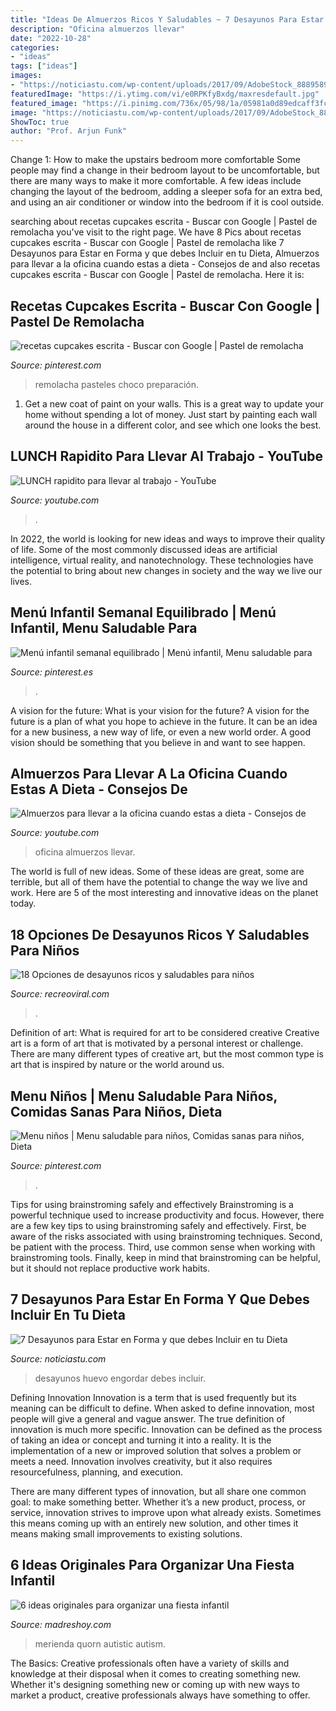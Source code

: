 ```yaml
---
title: "Ideas De Almuerzos Ricos Y Saludables ~ 7 Desayunos Para Estar En Forma Y Que Debes Incluir En Tu Dieta"
description: "Oficina almuerzos llevar"
date: "2022-10-28"
categories:
- "ideas"
tags: ["ideas"]
images:
- "https://noticiastu.com/wp-content/uploads/2017/09/AdobeStock_88895890-1024x683.jpeg"
featuredImage: "https://i.ytimg.com/vi/e0RPKfyBxdg/maxresdefault.jpg"
featured_image: "https://i.pinimg.com/736x/05/98/1a/05981a0d89edcaff3fcbd337764e0dd1--ideas-para-for-kids.jpg"
image: "https://noticiastu.com/wp-content/uploads/2017/09/AdobeStock_88895890-1024x683.jpeg"
ShowToc: true
author: "Prof. Arjun Funk"
---
```



Change 1: How to make the upstairs bedroom more comfortable
Some people may find a change in their bedroom layout to be uncomfortable, but there are many ways to make it more comfortable. A few ideas include changing the layout of the bedroom, adding a sleeper sofa for an extra bed, and using an air conditioner or window into the bedroom if it is cool outside.

	

		
searching about recetas cupcakes escrita - Buscar con Google | Pastel de remolacha you've visit to the right page. We have 8 Pics about recetas cupcakes escrita - Buscar con Google | Pastel de remolacha like 7 Desayunos para Estar en Forma y que debes Incluir en tu Dieta, Almuerzos para llevar a la oficina cuando estas a dieta - Consejos de and also recetas cupcakes escrita - Buscar con Google | Pastel de remolacha. Here it is:
		
    
## Recetas Cupcakes Escrita - Buscar Con Google | Pastel De Remolacha

<img loading=lazy src="https://i.pinimg.com/736x/51/89/0e/51890e763084e17e2501e9d44ef0abe7--pastel-google.jpg" onerror="this.onerror=null;this.src='https://tse3.mm.bing.net/th?id=OIP.osCnatHyHj9FCUGYdl4OFAHaFj&amp;pid=15.1';" alt="recetas cupcakes escrita - Buscar con Google | Pastel de remolacha">

_Source: pinterest.com_

>remolacha pasteles choco preparación. 

	

1. Get a new coat of paint on your walls. This is a great way to update your home without spending a lot of money. Just start by painting each wall around the house in a different color, and see which one looks the best.

    
## LUNCH Rapidito Para Llevar Al Trabajo - YouTube

<img loading=lazy src="https://i.ytimg.com/vi/e0RPKfyBxdg/maxresdefault.jpg" onerror="this.onerror=null;this.src='https://tse3.mm.bing.net/th?id=OIP.LxMisl5vF_feJFV5fVCWOwHaEK&amp;pid=15.1';" alt="LUNCH rapidito para llevar al trabajo - YouTube">

_Source: youtube.com_

>. 

	

In 2022, the world is looking for new ideas and ways to improve their quality of life. Some of the most commonly discussed ideas are artificial intelligence, virtual reality, and nanotechnology. These technologies have the potential to bring about new changes in society and the way we live our lives.

    
## Menú Infantil Semanal Equilibrado | Menú Infantil, Menu Saludable Para

<img loading=lazy src="https://i.pinimg.com/736x/11/4b/00/114b0078dfe201699143dcd727ecaa86.jpg" onerror="this.onerror=null;this.src='https://tse1.mm.bing.net/th?id=OIP.YXuiaSr9U6mR7dQgyvrs0AHaDo&amp;pid=15.1';" alt="Menú infantil semanal equilibrado | Menú infantil, Menu saludable para">

_Source: pinterest.es_

>. 

	

A vision for the future: What is your vision for the future?
A vision for the future is a plan of what you hope to achieve in the future. It can be an idea for a new business, a new way of life, or even a new world order. A good vision should be something that you believe in and want to see happen.

    
## Almuerzos Para Llevar A La Oficina Cuando Estas A Dieta - Consejos De

<img loading=lazy src="https://i.ytimg.com/vi/vqNHy7XCHWY/maxresdefault.jpg" onerror="this.onerror=null;this.src='https://tse2.mm.bing.net/th?id=OIP.CqyLz4q1W0bv6-B6nOmGnQHaEK&amp;pid=15.1';" alt="Almuerzos para llevar a la oficina cuando estas a dieta - Consejos de">

_Source: youtube.com_

>oficina almuerzos llevar. 

	

The world is full of new ideas. Some of these ideas are great, some are terrible, but all of them have the potential to change the way we live and work. Here are 5 of the most interesting and innovative ideas on the planet today.

    
## 18 Opciones De Desayunos Ricos Y Saludables Para Niños

<img loading=lazy src="https://www.recreoviral.com/wp-content/uploads/2018/09/Desayunos-para-niños-recreoviral-6.jpg" onerror="this.onerror=null;this.src='https://tse1.mm.bing.net/th?id=OIP.sO6z468XCb4zmaDFEluoTAHaLH&amp;pid=15.1';" alt="18 Opciones de desayunos ricos y saludables para niños">

_Source: recreoviral.com_

>. 

	

Definition of art: What is required for art to be considered creative
Creative art is a form of art that is motivated by a personal interest or challenge. There are many different types of creative art, but the most common type is art that is inspired by nature or the world around us.

    
## Menu Niños | Menu Saludable Para Niños, Comidas Sanas Para Niños, Dieta

<img loading=lazy src="https://i.pinimg.com/736x/05/98/1a/05981a0d89edcaff3fcbd337764e0dd1--ideas-para-for-kids.jpg" onerror="this.onerror=null;this.src='https://tse2.mm.bing.net/th?id=OIP.BYjndG23-4fZiLN3HEIMnQHaIK&amp;pid=15.1';" alt="Menu niños | Menu saludable para niños, Comidas sanas para niños, Dieta">

_Source: pinterest.com_

>. 

	

Tips for using brainstroming safely and effectively
Brainstroming is a powerful technique used to increase productivity and focus. However, there are a few key tips to using brainstroming safely and effectively. First, be aware of the risks associated with using brainstroming techniques. Second, be patient with the process. Third, use common sense when working with brainstroming tools. Finally, keep in mind that brainstroming can be helpful, but it should not replace productive work habits.

    
## 7 Desayunos Para Estar En Forma Y Que Debes Incluir En Tu Dieta

<img loading=lazy src="https://noticiastu.com/wp-content/uploads/2017/09/AdobeStock_88895890-1024x683.jpeg" onerror="this.onerror=null;this.src='https://tse2.mm.bing.net/th?id=OIP.2JWQEENUDC_EmxITc7E5hwHaE8&amp;pid=15.1';" alt="7 Desayunos para Estar en Forma y que debes Incluir en tu Dieta">

_Source: noticiastu.com_

>desayunos huevo engordar debes incluir. 

	

Defining Innovation
Innovation is a term that is used frequently but its meaning can be difficult to define. When asked to define innovation, most people will give a general and vague answer. The true definition of innovation is much more specific.
Innovation can be defined as the process of taking an idea or concept and turning it into a reality. It is the implementation of a new or improved solution that solves a problem or meets a need. Innovation involves creativity, but it also requires resourcefulness, planning, and execution.

There are many different types of innovation, but all share one common goal: to make something better. Whether it’s a new product, process, or service, innovation strives to improve upon what already exists. Sometimes this means coming up with an entirely new solution, and other times it means making small improvements to existing solutions.

    
## 6 Ideas Originales Para Organizar Una Fiesta Infantil

<img loading=lazy src="https://madreshoy.com/wp-content/uploads/2019/01/comida-fiesta-infantil.jpg" onerror="this.onerror=null;this.src='https://tse1.mm.bing.net/th?id=OIP.GqetpABN4L0leNbgy3Bb5AHaD4&amp;pid=15.1';" alt="6 ideas originales para organizar una fiesta infantil">

_Source: madreshoy.com_

>merienda quorn autistic autism. 

	

The Basics:
Creative professionals often have a variety of skills and knowledge at their disposal when it comes to creating something new. Whether it's designing something new or coming up with new ways to market a product, creative professionals always have something to offer.

